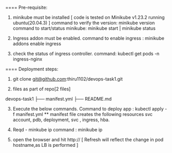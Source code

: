 ==== Pre-requisite:

1. minikube must be installed  [ code is tested on Minikube v1.23.2 running ubuntu(20.04.3) ]
   command to verify the version: minikube version
   command to start/status minikube: minikube start | minikube status
   
2. Ingress addon must be enabled.
   command to enable ingress : minikube addons enable ingress
   
3. check the status of ingress controller.
   command: kubectl get pods -n ingress-nginx

==== Deployment steps:

1. git clone git@github.com:thiru1102/devops-task1.git 

2. files as part of repo[2 files]

devops-task1
├── manifest.yml
├── README.md


3. Execute the below commands.
Command to deploy app : kubectl apply -f manifest.yml
** manifest file creates the following resources svc account, pdb, deployment, svc , ingress, hba.

4. Reqd - minkube ip
command : minikube ip

5. open the browser and hit http://<ip> [ Refresh will reflect the change in pod hostname,as LB is performed ]
